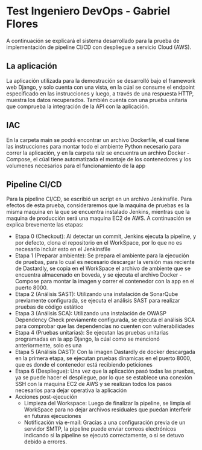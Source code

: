 # Test Ingeniero DevOps - Gabriel Flores

A continuación se explicará el sistema desarrollado para la prueba de implementación de pipeline CI/CD con despliegue a servicio Cloud (AWS).

## La aplicación
La aplicación utilizada para la demostración se desarrolló bajo el framework web Django, y solo cuenta con una vista, en la cúal se consume el endpoint especificado en las instrucciones y luego, a través de una respuesta HTTP, muestra los datos recuperados. También cuenta con una prueba unitaria que comprueba la integración de la API con la aplicación.

## IAC
En la carpeta main se podrá encontrar un archivo Dockerfile, el cual tiene las instrucciones para montar todo el ambiente Python necesario para correr la aplicación, y en la carpeta raíz se encuentra un archivo Docker - Compose, el cúal tiene automatizada el montaje de los contenedores y los volumenes necesarios para el funcionamiento de la app

## Pipeline CI/CD
Para la pipeline CI/CD, se escribió un script en un archivo Jenkinsfile. Para efectos de esta prueba, consideraremos que la maquina de pruebas es la misma maquina en la que se encuentra instalado Jenkins, mientras que la maquina de producción será una maquina EC2 de AWS. A continuación se explica brevemente las etapas:
* Etapa 0 (Checkout): Al detectar un commit, Jenkins ejecuta la pipeline, y por defecto, clona el repositorio en el WorkSpace, por lo que no es necesario incluir esto en el Jenkinsfile
* Etapa 1 (Preparar ambiente): Se prepara el ambiente para la ejecución de pruebas, para lo cual es necesario descargar la versión mas reciente de Dastardly, se copia en el WorkSpace el archivo de ambiente que se encuentra almacenado en boveda, y se ejecuta el archivo Docker - Compose para montar la imagen y correr el contenedor con la app en el puerto 8000.
* Etapa 2 (Análisis SAST): Utilizando una instalación de SonarQube previamente configurada, se ejecuta el análisis SAST para realizar pruebas de código estático
* Etapa 3 (Análisis SCA): Utilizando una instalación de OWASP Dependency Check previamente configurada, se ejecuta el análisis SCA para comprobar que las dependencias no cuenten con vulnerabilidades
* Etapa 4 (Pruebas unitarias): Se ejecutan las pruebas unitarias programadas en la app Django, la cúal como se mencionó anteriormente, solo es una
* Etapa 5 (Análisis DAST): Con la imagen Dastardly de docker descargada en la primera etapa, se ejecutan pruebas dinamicas en el puerto 8000, que es donde el contenedor está recibiendo peticiones
* Etapa 6 (Despliegue): Una vez que la aplicación pasó todas las pruebas, ya se puede hacer el despliegue, por lo que se establece una conexión SSH con la maquina EC2 de AWS y se realizan todos los pasos necesarios para dejar operativa la aplicación
* Acciones post-ejecución
  * Limpieza del Workspace: Luego de finalizar la pipeline, se limpia el WorkSpace para no dejar archivos residuales que puedan interferir en futuras ejecuciones
  * Notificación vía e-mail: Gracias a una configuración previa de un servidor SMTP, la pipeline puede enviar correos electrónicos indicando si la pipeline se ejecutó correctamente, o si se detuvo debido a errores. 
